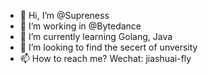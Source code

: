 - 👋 Hi, I’m @Supreness
- 👀 I’m working in @Bytedance
- 🌱 I’m currently learning
        Golang, Java
- 💞️ I’m looking to find the secert of unversity
- 📫 How to reach me?
        Wechat: jiashuai-fly

<!---
Supreness/Supreness is a ✨ special ✨ repository because its `README.md` (this file) appears on your GitHub profile.
You can click the Preview link to take a look at your changes.
--->
